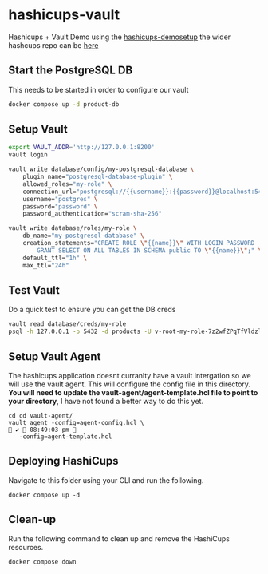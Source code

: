 # hashicups-vault
Hashicups + Vault Demo using the [hashicups-demosetup](https://github.com/hashicorp/hashicups-setups) the wider hashcups repo can be [here](https://github.com/hashicorp-demoapp)


## Start the PostgreSQL DB
This needs to be started in order to configure our vault
```bash
docker compose up -d product-db
``` 

## Setup Vault
```bash
export VAULT_ADDR='http://127.0.0.1:8200'
vault login

vault write database/config/my-postgresql-database \
    plugin_name="postgresql-database-plugin" \
    allowed_roles="my-role" \
    connection_url="postgresql://{{username}}:{{password}}@localhost:5432/products" \
    username="postgres" \
    password="password" \
    password_authentication="scram-sha-256"

vault write database/roles/my-role \
    db_name="my-postgresql-database" \
    creation_statements="CREATE ROLE \"{{name}}\" WITH LOGIN PASSWORD '{{password}}' VALID UNTIL '{{expiration}}'; \
        GRANT SELECT ON ALL TABLES IN SCHEMA public TO \"{{name}}\";" \
    default_ttl="1h" \
    max_ttl="24h"
```

## Test Vault
Do a quick test to ensure you can get the DB creds
```bash
vault read database/creds/my-role
psql -h 127.0.0.1 -p 5432 -d products -U v-root-my-role-7z2wfZPqTfVldzlkA0Cs-1697484634
```

## Setup Vault Agent
The hashicups application doesnt curranlty have a vault intergation so we will use the vault agent. This will configure the config file in this directory. 
**You will need to update the vault-agent/agent-template.hcl file to point to your directory**, I have not found a better way to do this yet.
```
cd cd vault-agent/
vault agent -config=agent-config.hcl \                                                                                                                                  ✔  08:49:03 pm  
   -config=agent-template.hcl
```

## Deploying HashiCups
Navigate to this folder using your CLI and run the following.

```
docker compose up -d
```

## Clean-up
Run the following command to clean up and remove the HashiCups resources.

```
docker compose down
```

